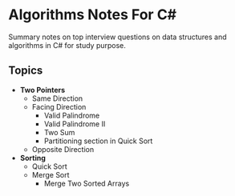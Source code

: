 # Algorithms Notes For C#
Summary notes on top interview questions on data structures and algorithms in C# for study purpose.

## Topics
- **Two Pointers**
  - Same Direction
  - Facing Direction
    - Valid Palindrome
    - Valid Palindrome II
    - Two Sum
    - Partitioning section in Quick Sort
  - Opposite Direction
- **Sorting**
  - Quick Sort
  - Merge Sort
    - Merge Two Sorted Arrays
